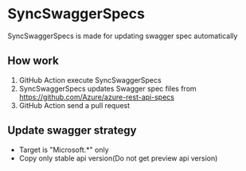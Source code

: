 # SyncSwaggerSpecs
SyncSwaggerSpecs is made for updating swagger spec automatically

## How work
1. GitHub Action execute SyncSwaggerSpecs
2. SyncSwaggerSpecs updates Swagger spec files from https://github.com/Azure/azure-rest-api-specs
3. GitHub Action send a pull request

## Update swagger strategy
- Target is "Microsoft.*" only
- Copy only stable api version(Do not get preview api version)

